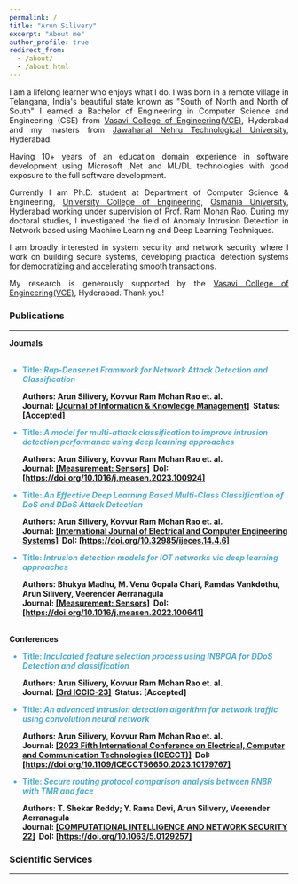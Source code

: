 ```yaml
---
permalink: /
title: "Arun Silivery"
excerpt: "About me"
author_profile: true
redirect_from: 
  - /about/
  - /about.html
---
```


<p style='text-align: justify;'> I am a lifelong learner who enjoys what I do. I was born in a remote village in Telangana, India's beautiful state known as "South of North and North of South" I earned a Bachelor of Engineering in Computer Science and Engineering (CSE) from <a href="https://vce.ac.in" target="_blank">Vasavi College of Engineering(VCE)</a>, Hyderabad and my masters from <a href="https://jntuh.ac.in" target="_blank">Jawaharlal Nehru Technological University</a>, Hyderabad.</p>

<p style='text-align: justify;'> Having 10+ years of an education domain experience in software development using Microsoft .Net and ML/DL technologies with good exposure to the full software development.</p>

<p style='text-align: justify;'> Currently I am Ph.D. student at Department of Computer Science & Engineering, <a href="http://www.uceou.edu" target="_blank">University College of Engineering</a>, <a href="https://www.osmania.ac.in" target="_blank">Osmania University</a>, Hyderabad working under supervision of <a href="https://vce.ac.in/Faculty_Details.cshtml?id=1280" target="_blank">Prof. Ram Mohan Rao</a>. During my doctoral studies, I investigated the field of Anomaly Intrusion Detection in Network based using Machine Learning and Deep Learning Techniques.</p>

<p style='text-align: justify;'> I am broadly interested in system security and network security where I work on building secure systems, developing practical detection systems for democratizing and accelerating smooth transactions.</p>

<p style='text-align: justify;'> My research is generously supported by the <a href="https://vce.ac.in" target="_blank">Vasavi College of Engineering(VCE)</a>, Hyderabad. Thank you!</p>

<h3>Publications</h3>
<hr/>
<b>Journals</b> <br/><br/>

<ul>
  </b> <li style='color: #52adc8;'><b>Title: <i>Rap-Densenet Framwork for Network Attack Detection and Classification</i></li> 
  <p> <b>Authors: </b><b>Arun Silivery</b>, Kovvur Ram Mohan Rao et. al.<br/> <b>Journal:</b> <a href='https://www.worldscientific.com/toc/jikm/0/0' target='_blank'>[Journal of Information & Knowledge Management]</a>  &nbsp;<b>Status:</b> [Accepted] </p>
  
   <li style='color: #52adc8;'><b>Title:</b> <i>A model for multi-attack classification to improve intrusion detection performance using deep learning approaches</i></li> 
  <p> <b>Authors: </b><b>Arun Silivery</b>, Kovvur Ram Mohan Rao et. al.<br/> <b>Journal:</b> <a href='https://www.sciencedirect.com/journal/measurement-sensors' target='_blank'>[Measurement: Sensors]</a>  &nbsp;<b>DoI:</b> <a href='https://doi.org/10.1016/j.measen.2023.100924'  target='_blank'>[https://doi.org/10.1016/j.measen.2023.100924]</a> </p>
  
  <li style='color: #52adc8;'><b>Title:</b> <i>An Effective Deep Learning Based Multi-Class Classification of DoS and DDoS Attack Detection</i></li> 
  <p> <b>Authors: </b> <b>Arun Silivery</b>, Kovvur Ram Mohan Rao et. al. <br/> <b>Journal:</b> <a href='https://ijeces.ferit.hr/index.php/ijeces/article/view/1780' target='_blank'>[International Journal of Electrical and Computer Engineering Systems]</a>  &nbsp;<b>DoI:</b> <a href='https://doi.org/10.32985/ijeces.14.4.6'  target='_blank'>[https://doi.org/10.32985/ijeces.14.4.6]</a> </p>
  
  <li style='color: #52adc8;'><b>Title:</b> <i>Intrusion detection models for IOT networks via deep learning approaches</i></li> 
  <p> <b>Authors: </b> Bhukya Madhu, M. Venu Gopala Chari, Ramdas Vankdothu, <b>Arun Silivery</b>, Veerender Aerranagula <br/> <b>Journal:</b> <a href='https://www.sciencedirect.com/journal/measurement-sensors' target='_blank'>[Measurement: Sensors]</a>  &nbsp;<b>DoI:</b> <a href='https://doi.org/10.1016/j.measen.2022.100641'  target='_blank'>[https://doi.org/10.1016/j.measen.2022.100641]</a> </p>
 
</ul>  

<br/>
<b>Conferences</b> <br/>

<ul>
 
   <li style='color: #52adc8;'><b>Title:</b> <i>Inculcated feature selection process using INBPOA for DDoS Detection and classification</i></li> 
  <p> <b>Authors: </b><b>Arun Silivery</b>, Kovvur Ram Mohan Rao et. al.<br/> <b>Journal:</b> <a href='https://sites.google.com/view/iccic-2023' target='_blank'>[3rd ICCIC-23]</a>  &nbsp;<b>Status:</b> [Accepted] </p>
  
  <li style='color: #52adc8;'><b>Title:</b> <i>An advanced intrusion detection algorithm for network traffic using convolution neural network</i></li> 
  <p> <b>Authors: </b> <b>Arun Silivery</b>, Kovvur Ram Mohan Rao et. al. <br/> <b>Journal:</b> <a href='https://doi.org/10.1109/ICECCT56650.2023.10179767' target='_blank'>[2023 Fifth International Conference on Electrical, Computer and Communication Technologies (ICECCT)]</a>  &nbsp;<b>DoI:</b> <a href='https://doi.org/10.1109/ICECCT56650.2023.10179767'  target='_blank'>[https://doi.org/10.1109/ICECCT56650.2023.10179767]</a> </p>
  
  <li style='color: #52adc8;'><b>Title:</b> <i>Secure routing protocol comparison analysis between RNBR with TMR and face</i></li> 
  <p> <b>Authors: </b> T. Shekar Reddy; Y. Rama Devi, <b>Arun Silivery</b>, Veerender Aerranagula <br/> <b>Journal:</b> <a href='https://doi.org/10.1063/5.0129257' target='_blank'>[COMPUTATIONAL INTELLIGENCE AND NETWORK SECURITY 22]</a>  &nbsp;<b>DoI:</b> <a href='https://doi.org/10.1063/5.0129257'  target='_blank'>[https://doi.org/10.1063/5.0129257]</a> </p>
 
</ul>  


<h3>Scientific Services</h3>
<hr/>
